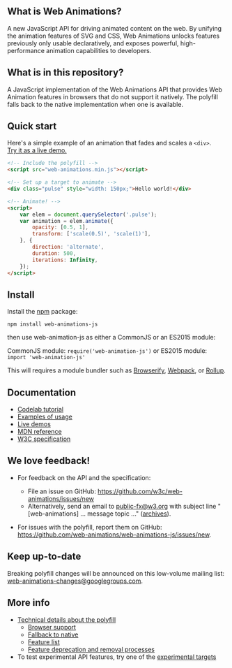 
What is Web Animations?
-----------------------

A new JavaScript API for driving animated content on the web. By unifying
the animation features of SVG and CSS, Web Animations unlocks features
previously only usable declaratively, and exposes powerful, high-performance
animation capabilities to developers.

What is in this repository?
---------------------------

A JavaScript implementation of the Web Animations API that provides Web
Animation features in browsers that do not support it natively. The polyfill
falls back to the native implementation when one is available.

Quick start
-----------

Here's a simple example of an animation that fades and scales a `<div>`.  
[Try it as a live demo.](http://jsbin.com/yageyezabo/edit?html,js,output)

```html
<!-- Include the polyfill -->
<script src="web-animations.min.js"></script>

<!-- Set up a target to animate -->
<div class="pulse" style="width: 150px;">Hello world!</div>

<!-- Animate! -->
<script>
    var elem = document.querySelector('.pulse');
    var animation = elem.animate({
        opacity: [0.5, 1],
        transform: ['scale(0.5)', 'scale(1)'],
    }, {
        direction: 'alternate',
        duration: 500,
        iterations: Infinity,
    });
</script>
```

Install
-----------

Install the [npm](https://www.npmjs.com/package/web-animations-js) package:

`npm install web-animations-js`

then use web-animation-js as either a CommonJS or an ES2015 module:

CommonJS module: `require('web-animation-js')`
or ES2015 module: `import 'web-animation-js'`

This will requires a module bundler such as [Browserify](http://browserify.org/), [Webpack](https://webpack.js.org), or [Rollup](https://rollupjs.org/).

Documentation
-------------

* [Codelab tutorial](https://github.com/web-animations/web-animations-codelabs)
* [Examples of usage](/docs/examples.md)
* [Live demos](https://web-animations.github.io/web-animations-demos)
* [MDN reference](https://developer.mozilla.org/en-US/docs/Web/API/Element/animate)
* [W3C specification](http://w3c.github.io/web-animations/)

We love feedback!
-----------------

* For feedback on the API and the specification:
    * File an issue on GitHub: <https://github.com/w3c/web-animations/issues/new>
    * Alternatively, send an email to <public-fx@w3.org> with subject line
"[web-animations] ... message topic ..."
([archives](http://lists.w3.org/Archives/Public/public-fx/)).

* For issues with the polyfill, report them on GitHub:
<https://github.com/web-animations/web-animations-js/issues/new>.

Keep up-to-date
---------------

Breaking polyfill changes will be announced on this low-volume mailing list:
[web-animations-changes@googlegroups.com](https://groups.google.com/forum/#!forum/web-animations-changes).

More info
---------

* [Technical details about the polyfill](/docs/support.md)
    * [Browser support](/docs/support.md#browser-support)
    * [Fallback to native](/docs/support.md#native-fallback)
    * [Feature list](/docs/support.md#features)
    * [Feature deprecation and removal processes](/docs/support.md#process-for-breaking-changes)
* To test experimental API features, try one of the
  [experimental targets](/docs/experimental.md)

